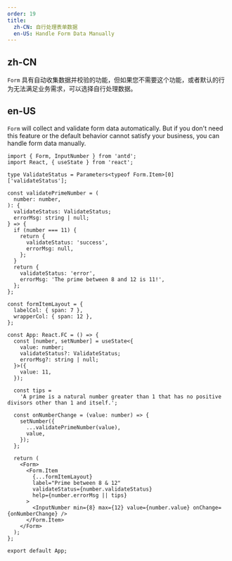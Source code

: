```yaml
---
order: 19
title:
  zh-CN: 自行处理表单数据
  en-US: Handle Form Data Manually
---
```


## zh-CN

`Form` 具有自动收集数据并校验的功能，但如果您不需要这个功能，或者默认的行为无法满足业务需求，可以选择自行处理数据。

## en-US

`Form` will collect and validate form data automatically. But if you don't need this feature or the default behavior cannot satisfy your business, you can handle form data manually.

```tsx
import { Form, InputNumber } from 'antd';
import React, { useState } from 'react';

type ValidateStatus = Parameters<typeof Form.Item>[0]['validateStatus'];

const validatePrimeNumber = (
  number: number,
): {
  validateStatus: ValidateStatus;
  errorMsg: string | null;
} => {
  if (number === 11) {
    return {
      validateStatus: 'success',
      errorMsg: null,
    };
  }
  return {
    validateStatus: 'error',
    errorMsg: 'The prime between 8 and 12 is 11!',
  };
};

const formItemLayout = {
  labelCol: { span: 7 },
  wrapperCol: { span: 12 },
};

const App: React.FC = () => {
  const [number, setNumber] = useState<{
    value: number;
    validateStatus?: ValidateStatus;
    errorMsg?: string | null;
  }>({
    value: 11,
  });

  const tips =
    'A prime is a natural number greater than 1 that has no positive divisors other than 1 and itself.';

  const onNumberChange = (value: number) => {
    setNumber({
      ...validatePrimeNumber(value),
      value,
    });
  };

  return (
    <Form>
      <Form.Item
        {...formItemLayout}
        label="Prime between 8 & 12"
        validateStatus={number.validateStatus}
        help={number.errorMsg || tips}
      >
        <InputNumber min={8} max={12} value={number.value} onChange={onNumberChange} />
      </Form.Item>
    </Form>
  );
};

export default App;
```
